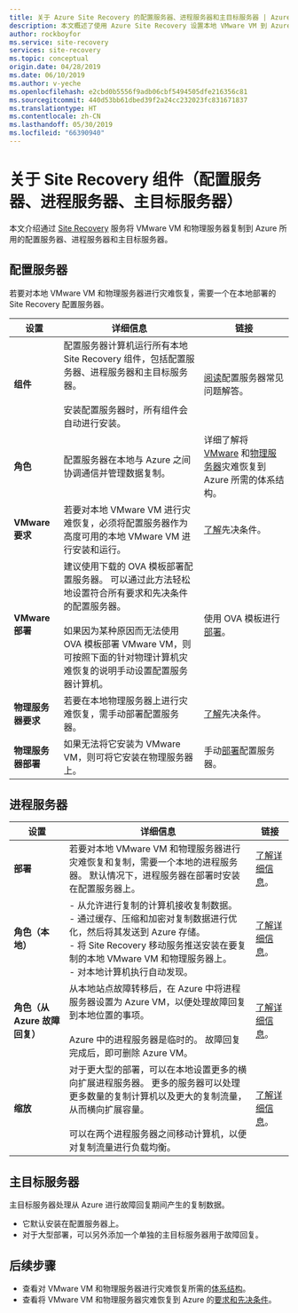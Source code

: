 ```yaml
---
title: 关于 Azure Site Recovery 的配置服务器、进程服务器和主目标服务器 | Azure
description: 本文概述了使用 Azure Site Recovery 设置本地 VMware VM 到 Azure 的灾难恢复时使用的配置服务器、进程服务器和主目标服务器
author: rockboyfor
ms.service: site-recovery
services: site-recovery
ms.topic: conceptual
origin.date: 04/28/2019
ms.date: 06/10/2019
ms.author: v-yeche
ms.openlocfilehash: e2cbd0b5556f9adb06cbf5494505dfe216356c81
ms.sourcegitcommit: 440d53bb61dbed39f2a24cc232023fc831671837
ms.translationtype: HT
ms.contentlocale: zh-CN
ms.lasthandoff: 05/30/2019
ms.locfileid: "66390940"
---
```

# <a name="about-site-recovery-components-configuration-process-master-target"></a>关于 Site Recovery 组件（配置服务器、进程服务器、主目标服务器）

本文介绍通过 [Site Recovery](site-recovery-overview.md) 服务将 VMware VM 和物理服务器复制到 Azure 所用的配置服务器、进程服务器和主目标服务器。

## <a name="configuration-server"></a>配置服务器

若要对本地 VMware VM 和物理服务器进行灾难恢复，需要一个在本地部署的 Site Recovery 配置服务器。

**设置** | **详细信息** | **链接**
--- | --- | ---
**组件**  | 配置服务器计算机运行所有本地 Site Recovery 组件，包括配置服务器、进程服务器和主目标服务器。<br/><br/> 安装配置服务器时，所有组件会自动进行安装。 | [阅读](vmware-azure-common-questions.md#configuration-server)配置服务器常见问题解答。
**角色** | 配置服务器在本地与 Azure 之间协调通信并管理数据复制。 | 详细了解将 [VMware](vmware-azure-architecture.md) 和[物理服务器](physical-azure-architecture.md)灾难恢复到 Azure 所需的体系结构。
**VMware 要求** | 若要对本地 VMware VM 进行灾难恢复，必须将配置服务器作为高度可用的本地 VMware VM 进行安装和运行。 | [了解](vmware-azure-deploy-configuration-server.md#prerequisites)先决条件。
**VMware 部署** | 建议使用下载的 OVA 模板部署配置服务器。 可以通过此方法轻松地设置符合所有要求和先决条件的配置服务器。<br/><br/> 如果因为某种原因而无法使用 OVA 模板部署 VMware VM，则可按照下面的针对物理计算机灾难恢复的说明手动设置配置服务器计算机。 | 使用 OVA 模板进行[部署](vmware-azure-deploy-configuration-server.md#deployment-of-configuration-server-through-ova-template)。
**物理服务器要求** | 若要在本地物理服务器上进行灾难恢复，需手动部署配置服务器。 | [了解](/physical-azure-set-up-source.md#prerequisites)先决条件。
**物理服务器部署** | 如果无法将它安装为 VMware VM，则可将它安装在物理服务器上。 | 手动[部署](physical-azure-set-up-source.md#set-up-the-source-environment)配置服务器。

## <a name="process-server"></a>进程服务器

**设置** | **详细信息** | **链接**
--- | --- | ---
**部署**  | 若要对本地 VMware VM 和物理服务器进行灾难恢复和复制，需要一个本地的进程服务器。 默认情况下，进程服务器在部署时安装在配置服务器上。 | [了解详细信息](vmware-azure-architecture.md?#architectural-components)。
**角色（本地）** | - 从允许进行复制的计算机接收复制数据。<br/> - 通过缓存、压缩和加密对复制数据进行优化，然后将其发送到 Azure 存储。<br/> - 将 Site Recovery 移动服务推送安装在要复制的本地 VMware VM 和物理服务器上。<br/> - 对本地计算机执行自动发现。 | [了解详细信息](vmware-physical-azure-config-process-server-overview.md#process-server)。 
**角色（从 Azure 故障回复）** | 从本地站点故障转移后，在 Azure 中将进程服务器设置为 Azure VM，以便处理故障回复到本地位置的事项。<br/><br/> Azure 中的进程服务器是临时的。 故障回复完成后，即可删除 Azure VM。 | [了解详细信息](vmware-azure-set-up-process-server-azure.md)。
**缩放** | 对于更大型的部署，可以在本地设置更多的横向扩展进程服务器。 更多的服务器可以处理更多数量的复制计算机以及更大的复制流量，从而横向扩展容量。<br/><br/> 可以在两个进程服务器之间移动计算机，以便对复制流量进行负载均衡。 | [了解详细信息](vmware-azure-set-up-process-server-scale.md)。

## <a name="master-target-server"></a>主目标服务器

主目标服务器处理从 Azure 进行故障回复期间产生的复制数据。

- 它默认安装在配置服务器上。
- 对于大型部署，可以另外添加一个单独的主目标服务器用于故障回复。

## <a name="next-steps"></a>后续步骤
- 查看对 VMware VM 和物理服务器进行灾难恢复所需的[体系结构](/vmware-azure-architecture.md)。
- 查看将 VMware VM 和物理服务器灾难恢复到 Azure 的[要求和先决条件](vmware-physical-azure-support-matrix.md)。

<!--Update_Description: new articles on vmware physical azure config process server overview -->
<!--ms.date: 06/03/2019-->
